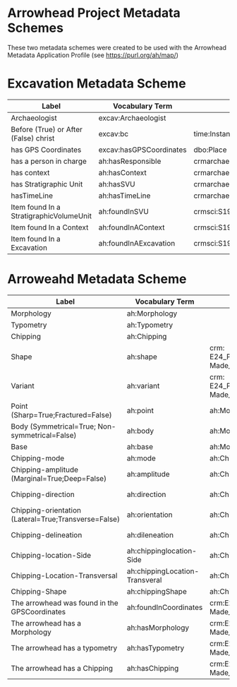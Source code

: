 # Arrowhead Project Metadata Schemes
These two metadata schemes were created to be used with the Arrowhead Metadata Application Profile (see https://purl.org/ah/map/)

# Excavation Metadata Scheme
| Label                                   | Vocabulary Term         | Domain                                   | Range                                    |
|-----------------------------------------|-------------------------|------------------------------------------|------------------------------------------|
| Archaeologist                           | excav:Archaeologist     |                                          |                                          |
| Before (True) or After (False) christ   | excav:bc                | time:Instant                             | xsd:boolean                              |
| has GPS Coordinates                     | excav:hasGPSCoordinates | dbo:Place                                | geo:SpatialThing                         |
| has a person in charge                  | ah:hasResponsible       | crmarchaeo:A9_Archaeological_Excavation  | excav:Archaeologist                      |
| has context                             | ah:hasContext           | crmarchaeo:A9_Archaeological_Excavation  | crmarchaeo:A1_Excavation_Processing_Unit |
| has Stratigraphic Unit                  | ah:hasSVU               | crmarchaeo:A1_Excavation_Processing_Unit | crmarchaeo:A2_Stratigraphic_Volume_Unit  |
| hasTimeLine                             | ah:hasTimeLine          | crmarchaeo:A2_Stratigraphic_Volume_Unit  | time:TemporalEntity                      |
| Item found In a StratigraphicVolumeUnit | ah:foundInSVU           | crmsci:S19_Encounter_Event               | crmarchaeo:A2_Stratigraphic_Volume_Unit  |
| Item found In a Context                 | ah:foundInAContext      | crmsci:S19_Encounter_Event               | crmarchaeo:A1_Excavation_Processing_Unit |
| Item found In a Excavation              | ah:foundInAExcavation   | crmsci:S19_Encounter_Event               | crmarchaeo:A9_Archaeological_Excavation  |


# Arroweahd Metadata Scheme
| Label                                                | Vocabulary Term                | Domain                           | Range            | VES                    |
|------------------------------------------------------|--------------------------------|----------------------------------|------------------|------------------------|
| Morphology                                           | ah:Morphology                  |                                  |                  |                        |
| Typometry                                            | ah:Typometry                   |                                  |                  |                        |
| Chipping                                             | ah:Chipping                    |                                  |                  |                        |
| Shape                                                | ah:shape                       | crm: E24_Physical_Man-Made_Thing | xsd:anyURI       | ah-shape               |
| Variant                                              | ah:variant                     | crm: E24_Physical_Man-Made_Thing | xsd:anyURI       | ah-variant             |
| Point (Sharp=True;Fractured=False)                                               | ah:point                       | ah:Morphology                    | xsd:boolean      |                        |
| Body (Symmetrical=True; Non-symmetrical=False)                                                | ah:body                        | ah:Morphology                    | xsd:boolean      |                        |
| Base                                                 | ah:base                        | ah:Morphology                    | xsd:anyURI       | ah-base                |
| Chipping-mode                                        | ah:mode                        | ah:Chipping                      | xsd:anyURI       | ah-chippingMode        |
| Chipping-amplitude (Marginal=True;Deep=False)        | ah:amplitude                   | ah:Chipping                      | xsd:boolean      |                        |
| Chipping-direction                                   | ah:direction                   | ah:Chipping                      | xsd:anyURI       | ah-chippingDirection   |
| Chipping-orientation (Lateral=True;Transverse=False) | ah:orientation                 | ah:Chipping                      | xsd:boolean      |                       |
| Chipping-delineation                                 | ah:dileneation                 | ah:Chipping                      | xsd:anyURI       | ah-chippingDelineation |
| Chipping-location-Side                               | ah:chippinglocation-Side       | ah:Chipping                      | xsd:anyURI       | ah-chippingLocation    |
| Chipping-Location-Transversal                        | ah:chippingLocation-Transveral | ah:Chipping                      | xsd:anyURI       | ah-chippingLocation    |
| Chipping-Shape                                       | ah:chippingShape               | ah:Chipping                      | xsd:anyURI       | ah-chippingShape       |
| The arrowhead was found in the GPSCoordinates        | ah:foundInCoordinates          | crm:E24_Physical_Man-Made_Thing  | geo:SpatialThing |                        |
| The arrowhead has a Morphology                       | ah:hasMorphology               | crm:E24_Physical_Man-Made_Thing  | ah:Morphology    |                        |
| The arrowhead has a typometry                        | ah:hasTypometry                | crm:E24_Physical_Man-Made_Thing  | ah:Typometry     |                        |
| The arrowhead has a Chipping                         | ah:hasChipping                 | crm:E24_Physical_Man-Made_Thing  | ah:Chipping      | |


